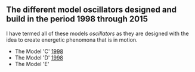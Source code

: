 ## The different model oscillators designed and build in the period 1998 through 2015

I have termed all of these models _oscillators_ as they are designed with the idea to create energetic phenomona that is in motion.

* The Model 'C' [1998](/models/Model-C/README.md)
* The Model 'D' [1998](/models/Model-D/README.md)
* The Model 'E'